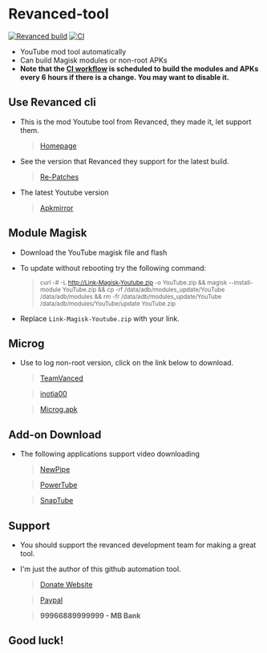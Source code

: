 # Revanced-tool
[![Revanced build](https://github.com/Kingsmanvn-Official/Revanced-tool/actions/workflows/build.yml/badge.svg)](https://github.com/Kingsmanvn-Official/Revanced-tool/actions/workflows/build.yml)
[![CI](https://github.com/Kingsmanvn-Official/Revanced-tool/actions/workflows/ci.yml/badge.svg?event=schedule)](https://github.com/Kingsmanvn-Official/Revanced-tool/actions/workflows/ci.yml)

- YouTube mod tool automatically
- Can build Magisk modules or non-root APKs
- **Note that the [CI workflow](../../actions/workflows/ci.yml) is scheduled to build the modules and APKs every 6 hours if there is a change. You may want to disable it.**

**Use Revanced cli**
---

- This is the mod Youtube tool from Revanced, they made it, let support them.

   > [Homepage](https://github.com/revanced)

- See the version that Revanced they support for the latest build.

   > [Re-Patches](https://github.com/revanced/revanced-patches)

- The latest Youtube version

   > [Apkmirror](https://www.apkmirror.com/apk/google-inc/youtube/)

**Module Magisk**
---

- Download the YouTube magisk file and flash

- To update without rebooting try the following command:

  > <sup>curl -# -L http://Link-Magisk-Youtube.zip -o YouTube.zip && magisk --install-module YouTube.zip && cp -rf /data/adb/modules_update/YouTube /data/adb/modules && rm -fr /data/adb/modules_update/YouTube /data/adb/modules/YouTube/update YouTube.zip</sup>


- Replace `Link-Magisk-Youtube.zip` with your link.

**Microg**
---

- Use to log non-root version, click on the link below to download.

   > [TeamVanced](https://github.com/TeamVanced/VancedMicroG)

   > [inotia00](https://github.com/inotia00/VancedMicroG)

   > [Microg.apk](https://github.com/Kingsmanvn-Official/Revanced-tool/raw/main/Tools/Microg.apk)

**Add-on Download**
---

- The following applications support video downloading

   > [NewPipe](https://newpipe.net)

   > [PowerTube](https://github.com/razar-dev/PowerTube)

   > [SnapTube](https://www.snaptubeapp.com)

**Support**
---

- You should support the revanced development team for making a great tool.

- I'm just the author of this github automation tool.
  > [Donate Website](https://kingsmanvn.cf)

  > [Paypal](http://paypal.me/kingsmanvn)

  > **99966889999999 - MB Bank**

## Good luck!
